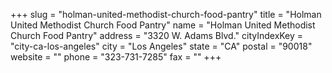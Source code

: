 +++
slug = "holman-united-methodist-church-food-pantry"
title = "Holman United Methodist Church Food Pantry"
name = "Holman United Methodist Church Food Pantry"
address = "3320 W. Adams Blvd."
cityIndexKey = "city-ca-los-angeles"
city = "Los Angeles"
state = "CA"
postal = "90018"
website = ""
phone = "323-731-7285"
fax = ""
+++
